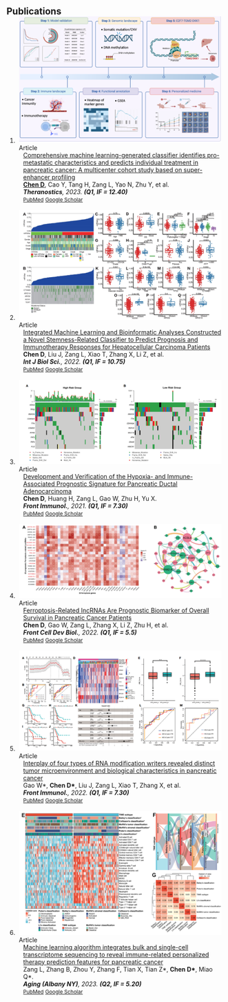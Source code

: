 
<h2 id="publications" style="margin: 2px 0px -15px;">Publications</h2>

<div class="publications"> 
<ol class="bibliography">

<li>
<div class="pub-row">

  <div class="col-sm-3 abbr" style="position: relative;padding-right: 5px;padding-left: 5px;">
    <img src="assets/img/01.png" class="teaser img-fluid z-depth-1">
    <abbr class="badge">Article</abbr>
  </div>

  <div class="col-sm-9" style="position: relative;padding-right: 5x;padding-left: 15px;">
    <div class="title"><a href="https://pubmed.ncbi.nlm.nih.gov/37351165/"> Comprehensive machine learning-generated classifier identifies pro-metastatic characteristics and predicts individual treatment in pancreatic cancer: A multicenter cohort study based on super-enhancer profiling</a></div>
    <div class="author"><u><strong>Chen D</strong></u>, Cao Y, Tang H, Zang L, Yao N, Zhu Y, et al.</div>
    <div class="periodical"><em><strong>Theranostics</strong>, 2023. <strong>(Q1, IF = 12.40)</strong></em></div>
    <div class="links">
    <a href="https://pubmed.ncbi.nlm.nih.gov/37351165/" class="btn btn-sm z-depth-0" role="button" target="_blank" style="font-size:12px;">PubMed</a>
    <a href="https://scholar.google.com/scholar?hl=en&as_sdt=0%2C5&q=Comprehensive+machine+learning-generated+classifier+identifies+pro-metastatic+characteristics+and+predicts+individual+treatment+in+pancreatic+cancer%3A+A+multicenter+cohort+study+based+on+super-enhancer+profiling.&btnG=" class="btn btn-sm z-depth-0" role="button" target="_blank" style="font-size:12px;">Google Scholar</a>
    </div>
  </div>
</div>
</li>

<br>

<li>
<div class="pub-row">

  <div class="col-sm-3 abbr" style="position: relative;padding-right: 5px;padding-left: 5px;">
    <img src="assets/img/02.png" class="teaser img-fluid z-depth-1">
    <abbr class="badge">Article</abbr>
  </div>

  <div class="col-sm-9" style="position: relative;padding-right: 5x;padding-left: 15px;">
    <div class="title"><a href="https://pubmed.ncbi.nlm.nih.gov/34975338/">Integrated Machine Learning and Bioinformatic Analyses Constructed a Novel Stemness-Related Classifier to Predict Prognosis and Immunotherapy Responses for Hepatocellular Carcinoma Patients</a></div>
    <div class="author"><strong>Chen D</strong>, Liu J, Zang L, Xiao T, Zhang X, Li Z, et al. </div>
    <div class="periodical"><em><strong>Int J Biol Sci.</strong>, 2022. <strong>(Q1, IF = 10.75)</strong></em></div>
    <div class="links">
    <a href="https://pubmed.ncbi.nlm.nih.gov/34975338/" class="btn btn-sm z-depth-0" role="button" target="_blank" style="font-size:12px;">PubMed</a>
    <a href="https://scholar.google.com/scholar?hl=en&as_sdt=0%2C5&q=Integrated+Machine+Learning+and+Bioinformatic+Analyses+Constructed+a+Novel+Stemness-Related+Classifier+to+Predict+Prognosis+and+Immunotherapy+Responses+for+Hepatocellular+Carcinoma+Patients.&btnG=" class="btn btn-sm z-depth-0" role="button" target="_blank" style="font-size:12px;">Google Scholar</a>
    </div>
  </div>
</div>
</li>

<br>

<li>
<div class="pub-row">

  <div class="col-sm-3 abbr" style="position: relative;padding-right: 5px;padding-left: 5px;">
    <img src="assets/img/03.png" class="teaser img-fluid z-depth-1">
    <abbr class="badge">Article</abbr>
  </div>

  <div class="col-sm-9" style="position: relative;padding-right: 5x;padding-left: 15px;">
    <div class="title"><a href="https://pubmed.ncbi.nlm.nih.gov/34691034/">Development and Verification of the Hypoxia- and Immune-Associated Prognostic Signature for Pancreatic Ductal Adenocarcinoma</a></div>
    <div class="author"><strong>Chen D</strong>, Huang H, Zang L, Gao W, Zhu H, Yu X.</div>
    <div class="periodical"><em><strong>Front Immunol.</strong>, 2021. <strong>(Q1, IF = 7.30)</strong></em></div>
    <div class="links">
      <a href="https://pubmed.ncbi.nlm.nih.gov/34691034/" class="btn btn-sm z-depth-0" role="button" target="_blank" style="font-size:12px;">PubMed</a>
    <a href="https://scholar.google.com/scholar?hl=en&as_sdt=0%2C5&q=Development+and+Verification+of+the+Hypoxia-+and+Immune-Associated+Prognostic+Signature+for+Pancreatic+Ductal+Adenocarcinoma&btnG=" class="btn btn-sm z-depth-0" role="button" target="_blank" style="font-size:12px;">Google Scholar</a>
    </div>
  </div>
</div>
</li>


<br>


<li>
<div class="pub-row">

  <div class="col-sm-3 abbr" style="position: relative;padding-right: 5px;padding-left: 5px;">
    <img src="assets/img/04.png" class="teaser img-fluid z-depth-1">
    <abbr class="badge">Article</abbr>
  </div>

  <div class="col-sm-9" style="position: relative;padding-right: 5x;padding-left: 15px;">
    <div class="title"><a href="https://pubmed.ncbi.nlm.nih.gov/35223846/">Ferroptosis-Related IncRNAs Are Prognostic Biomarker of Overall Survival in Pancreatic Cancer Patients</a></div>
    <div class="author"><strong>Chen D</strong>, Gao W, Zang L, Zhang X, Li Z, Zhu H, et al.</div>
    <div class="periodical"><em><strong>Front Cell Dev Biol.</strong>, 2022. <strong>(Q1, IF = 5.5)</strong></em></div>
    <div class="links">
       <a href="https://pubmed.ncbi.nlm.nih.gov/35223846/" class="btn btn-sm z-depth-0" role="button" target="_blank" style="font-size:12px;">PubMed</a>
    <a href="https://scholar.google.com/scholar?hl=en&as_sdt=0%2C5&q=Ferroptosis-Related+IncRNAs+Are+Prognostic+Biomarker+of+Overall+Survival+in+Pancreatic+Cancer+Patients&btnG=" class="btn btn-sm z-depth-0" role="button" target="_blank" style="font-size:12px;">Google Scholar</a>
    </div>
  </div>
</div>
</li>



<br>



<li>
<div class="pub-row">

  <div class="col-sm-3 abbr" style="position: relative;padding-right: 5px;padding-left: 5px;">
    <img src="assets/img/05.png" class="teaser img-fluid z-depth-1">
    <abbr class="badge">Article</abbr>
  </div>

  <div class="col-sm-9" style="position: relative;padding-right: 5x;padding-left: 15px;">
    <div class="title"><a href="https://pubmed.ncbi.nlm.nih.gov/36601127/">Interplay of four types of RNA modification writers revealed distinct tumor microenvironment and biological characteristics in pancreatic cancer</a></div>
    <div class="author">Gao W*, <strong>Chen D*</strong>, Liu J, Zang L, Xiao T, Zhang X, et al.</div>
    <div class="periodical"><em><strong>Front Immunol.</strong>, 2022. <strong>(Q1, IF = 7.30)</strong></em></div>
    <div class="links">
       <a href="https://pubmed.ncbi.nlm.nih.gov/36601127/" class="btn btn-sm z-depth-0" role="button" target="_blank" style="font-size:12px;">PubMed</a>
    <a href="https://scholar.google.com/scholar?hl=en&as_sdt=0%2C5&q=Interplay+of+four+types+of+RNA+modification+writers+revealed+distinct+tumor+microenvironment+and+biological+characteristics+in+pancreatic+cancer.&btnG=" class="btn btn-sm z-depth-0" role="button" target="_blank" style="font-size:12px;">Google Scholar</a>
    </div>
  </div>
</div>
</li>




<br>



<li>
<div class="pub-row">

  <div class="col-sm-3 abbr" style="position: relative;padding-right: 5px;padding-left: 5px;">
    <img src="assets/img/06.png" class="teaser img-fluid z-depth-1">
    <abbr class="badge">Article</abbr>
  </div>

  <div class="col-sm-9" style="position: relative;padding-right: 5x;padding-left: 15px;">
    <div class="title"><a href="https://pubmed.ncbi.nlm.nih.gov/38095640/">Machine learning algorithm integrates bulk and single-cell transcriptome sequencing to reveal immune-related personalized therapy prediction features for pancreatic cancer</a></div>
    <div class="author">Zang L, Zhang B, Zhou Y, Zhang F, Tian X, Tian Z*, <strong>Chen D*</strong>, Miao Q*.</div>
    <div class="periodical"><em><strong>Aging (Albany NY)</strong>, 2023. <strong>(Q2, IF = 5.20)</strong></em></div>
    <div class="links">
       <a href="https://pubmed.ncbi.nlm.nih.gov/38095640/" class="btn btn-sm z-depth-0" role="button" target="_blank" style="font-size:12px;">PubMed</a>
    <a href="https://scholar.google.com/scholar?hl=en&as_sdt=0%2C5&q=Machine+learning+algorithm+integrates+bulk+and+single-cell+transcriptome+sequencing+to+reveal+immune-related+personalized+therapy+prediction+features+for+pancreatic+cancer&btnG=" class="btn btn-sm z-depth-0" role="button" target="_blank" style="font-size:12px;">Google Scholar</a>
    </div>
  </div>
</div>
</li>

</ol>
</div>

